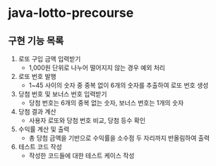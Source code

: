 # java-lotto-precourse

## 구현 기능 목록
1. 로또 구입 금액 입력받기
   - 1,000원 단위로 나누어 떨어지지 않는 경우 예외 처리
2. 로또 번호 발행
   - 1~45 사이의 숫자 중 중복 없이 6개의 숫자를 추출하여 로또 번호 생성
3. 당첨 번호 및 보너스 번호 입력받기
   - 당첨 번호는 6개의 중복 없는 숫자, 보너스 번호는 1개의 숫자
4. 당첨 결과 계산
   - 사용자 로또와 당첨 번호 비교, 당첨 등수 확인
5. 수익률 계산 및 출력
   - 총 당첨 금액을 기반으로 수익률을 소수점 두 자리까지 반올림하여 출력
6. 테스트 코드 작성
   - 작성한 코드들에 대한 테스트 케이스 작성
